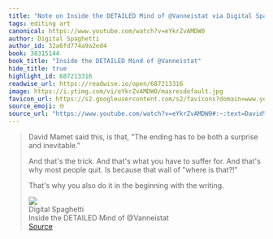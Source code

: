 ```yaml
---
title: "Note on Inside the DETAILED Mind of @Vanneistat via Digital Spaghetti"
tags: editing art
canonical: https://www.youtube.com/watch?v=eYkrZvAMDW0
author: Digital Spaghetti
author_id: 32a6fd774a9a2ed4
book: 38315144
book_title: "Inside the DETAILED Mind of @Vanneistat"
hide_title: true
highlight_id: 687213316
readwise_url: https://readwise.io/open/687213316
image: https://i.ytimg.com/vi/eYkrZvAMDW0/maxresdefault.jpg
favicon_url: https://s2.googleusercontent.com/s2/favicons?domain=www.youtube.com
source_emoji: 🌐
source_url: "https://www.youtube.com/watch?v=eYkrZvAMDW0#:~:text=David%20Mamet%20said,with%20the%20writing."
---
```


> David Mamet said this, is that, "The ending has to be both a surprise and inevitable."
> 
> And that's the trick. And that's what you have to suffer for. And that's why most people quit. Is because that wall of "where is that?!"
> 
> That's why you also do it in the beginning with the writing.
> <div class="quoteback-footer"><div class="quoteback-avatar"><img class="mini-favicon" src="https://s2.googleusercontent.com/s2/favicons?domain=www.youtube.com"></div><div class="quoteback-metadata"><div class="metadata-inner"><span style="display:none">FROM:</span><div aria-label="Digital Spaghetti" class="quoteback-author"> Digital Spaghetti</div><div aria-label="Inside the DETAILED Mind of @Vanneistat" class="quoteback-title"> Inside the DETAILED Mind of @Vanneistat</div></div></div><div class="quoteback-backlink"><a target="_blank" aria-label="go to the full text of this quotation" rel="noopener" href="https://www.youtube.com/watch?v=eYkrZvAMDW0#:~:text=David%20Mamet%20said,with%20the%20writing." class="quoteback-arrow"> Source</a></div></div>